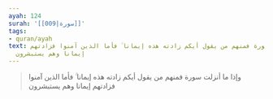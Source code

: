 ```yaml
---
ayah: 124
surah: '[[009|سورة]]'
tags:
- quran/ayah
text: وإذا ما أنزلت سورة فمنهم من يقول أيكم زادته هذه إيمانا ۚ فأما الذين آمنوا فزادتهم
  إيمانا وهم يستبشرون
---
```

> وإذا ما أنزلت سورة فمنهم من يقول أيكم زادته هذه إيمانا ۚ فأما الذين آمنوا فزادتهم إيمانا وهم يستبشرون
